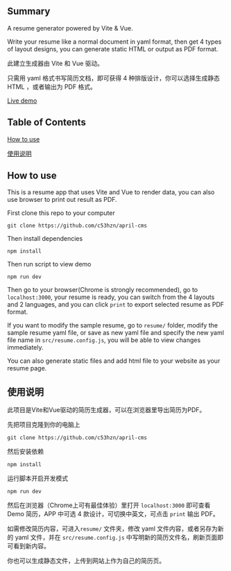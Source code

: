 ## Summary

A resume generator powered by Vite & Vue.

Write your resume like a normal document in yaml format, then get 4 types of layout designs, you can generate static HTML or output as PDF format.

此建立生成器由 Vite 和 Vue 驱动。

只需用 yaml 格式书写简历文档，即可获得 4 种排版设计，你可以选择生成静态 HTML ，或者输出为 PDF 格式。

[Live demo](https://www.houzhenni.com/resume)

## Table of Contents

[How to use](#How-to-use)

[使用说明](#使用说明)

## How to use

This is a resume app that uses Vite and Vue to render data, you can also use browser to print out result as PDF.

First clone this repo to your computer

```
git clone https://github.com/c53hzn/april-cms
```

Then install dependencies

```
npm install
```

Then run script to view demo

```
npm run dev
```

Then go to your browser(Chrome is strongly recommended), go to `localhost:3000`, your resume is ready, you can switch from the 4 layouts and 2 languages, and you can click `print` to export selected resume as PDF format.

If you want to modify the sample resume, go to `resume/` folder, modify the sample resume yaml file, or save as new yaml file and specify the new yaml file name in `src/resume.config.js`, you will be able to view changes immediately.

You can also generate static files and add html file to your website as your resume page.

## 使用说明

此项目是Vite和Vue驱动的简历生成器，可以在浏览器里导出简历为PDF。

先把项目克隆到你的电脑上

```
git clone https://github.com/c53hzn/april-cms
```

然后安装依赖

```
npm install
```

运行脚本开启开发模式

```
npm run dev
```

然后在浏览器（Chrome上可有最佳体验）里打开 `localhost:3000` 即可查看 Demo 简历，APP 中可选 4 款设计，可切换中英文，可点击 `print` 输出 PDF。

如需修改简历内容，可进入`resume/` 文件夹，修改 yaml 文件内容，或者另存为新的 yaml 文件，并在 `src/resume.config.js` 中写明新的简历文件名，刷新页面即可看到新内容。

你也可以生成静态文件，上传到网站上作为自己的简历页。
